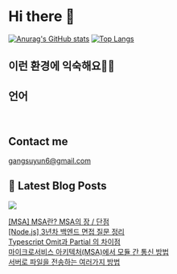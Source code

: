 # Hi there 👋

[![Anurag's GitHub stats](https://github-readme-stats.vercel.app/api?username=rkdden)](https://github.com/anuraghazra/github-readme-stats)
[![Top Langs](https://github-readme-stats.vercel.app/api/top-langs/?username=rkdden&layout=compact&hide=r,jupyter%20notebook,c%23&exclude_repo=roharui.github.io)](https://github.com/anuraghazra/github-readme-stats)

## 이런 환경에 익숙해요✍🏼

## 언어

<p>
  <img alt="" src= "https://img.shields.io/badge/JavaScript-F7DF1E?style=flat-square&logo=JavaScript&logoColor=white"/> 
  <img alt="" src= "https://img.shields.io/badge/TypeScript-black?logo=typescript&logoColor=blue"/>
</p>

## Contact me

gangsuyun6@gmail.com

## 📕 Latest Blog Posts
<p>
    <a href="https://systorage.tistory.com/"><img src="https://img.shields.io/badge/Blog-FF5722?style=flat-square&logo=Blogger&logoColor=white"/></a><br>
</p>

<a href=https://systorage.tistory.com/entry/MSA-MSA%EB%9E%80-MSA%EC%9D%98-%EC%9E%A5-%EB%8B%A8%EC%A0%90>[MSA] MSA란? MSA의 장 / 단점</a></br><a href=https://systorage.tistory.com/entry/Nodejs-3%EB%85%84%EC%B0%A8-%EB%B0%B1%EC%97%94%EB%93%9C-%EB%A9%B4%EC%A0%91-%EC%A7%88%EB%AC%B8-%EC%A0%95%EB%A6%AC>[Node.js] 3년차 백엔드 면접 질문 정리</a></br><a href=https://systorage.tistory.com/entry/Typescript-Omit%EA%B3%BC-Partial-%EC%9D%98-%EC%B0%A8%EC%9D%B4%EC%A0%90>Typescript Omit과 Partial 의 차이점</a></br><a href=https://systorage.tistory.com/entry/%EB%A7%88%EC%9D%B4%ED%81%AC%EB%A1%9C%EC%84%9C%EB%B9%84%EC%8A%A4-%EC%95%84%ED%82%A4%ED%85%8D%EC%B2%98MSA%EC%97%90%EC%84%9C-%EB%AA%A8%EB%93%88-%EA%B0%84-%ED%86%B5%EC%8B%A0-%EB%B0%A9%EB%B2%95>마이크로서비스 아키텍처(MSA)에서 모듈 간 통신 방법</a></br><a href=https://systorage.tistory.com/entry/%EC%84%9C%EB%B2%84%EB%A1%9C-%ED%8C%8C%EC%9D%BC%EC%9D%84-%EC%A0%84%EC%86%A1%ED%95%98%EB%8A%94-%EC%97%AC%EB%9F%AC%EA%B0%80%EC%A7%80-%EB%B0%A9%EB%B2%95>서버로 파일을 전송하는 여러가지 방법</a></br>